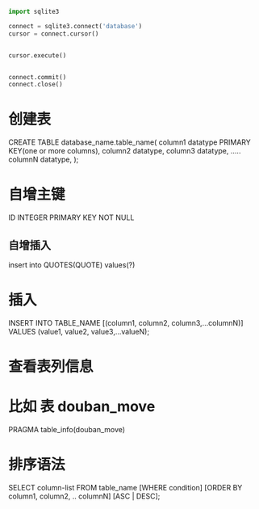 ```python
import sqlite3

connect = sqlite3.connect('database')
cursor = connect.cursor()


cursor.execute()


connect.commit()
connect.close()
```

# 创建表
CREATE TABLE database_name.table_name(
   column1 datatype  PRIMARY KEY(one or more columns),
   column2 datatype,
   column3 datatype,
   .....
   columnN datatype,
);
# 自增主键
ID INTEGER PRIMARY KEY NOT NULL

## 自增插入
insert into QUOTES(QUOTE) values(?)

# 插入
INSERT INTO TABLE_NAME [(column1, column2, column3,...columnN)]  
VALUES (value1, value2, value3,...valueN);



# 查看表列信息
# 比如 表 douban_move
PRAGMA table_info(douban_move)

# 排序语法
SELECT column-list 
FROM table_name 
[WHERE condition] 
[ORDER BY column1, column2, .. columnN] [ASC | DESC];
